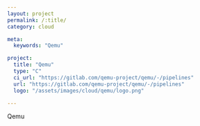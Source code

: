 ```yaml
---
layout: project
permalink: /:title/
category: cloud

meta:
  keywords: "Qemu"

project:
  title: "Qemu"
  type: "C"
  ci_url: "https://gitlab.com/qemu-project/qemu/-/pipelines"
  url: "https://gitlab.com/qemu-project/qemu/-/pipelines"
  logo: "/assets/images/cloud/qemu/logo.png"

---
```

<p>Qemu</p>
